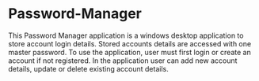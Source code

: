 # Password-Manager
This Password Manager application is a windows desktop application to store account login details. Stored accounts details are accessed with one master password.
To use the application, user must first login or create an account if not registered.
In the application user can add new account details, update or delete existing account details.



